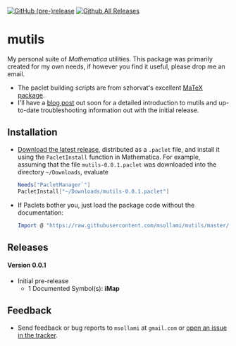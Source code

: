 [![GitHub (pre-)release](https://img.shields.io/github/release/msollami/mutils/all.svg)](https://github.com/msollami/mutils/releases)
[![Github All Releases](https://img.shields.io/github/downloads/msollami/mutils/total.svg)](https://github.com/msollami/mutils/releases)


# mutils

My personal suite of *Mathematica* utilities. This package was primarily created for my own needs, if however you find it useful, please drop me an email.

* The paclet building scripts are from szhorvat's excellent [MaTeX package](https://github.com/szhorvat/MaTeX).
* I'll have a [blog post](http://mikesollami.com) out soon for a detailed introduction to mutils and up-to-date troubleshooting information out with the initial release.

## Installation

 - [Download the latest release](https://github.com/msollami/mutils/releases), distributed as a `.paclet` file, and install it using the `PacletInstall` function in Mathematica.  For example, assuming that the file `mutils-0.0.1.paclet` was downloaded into the directory `~/Downloads`, evaluate

	```	mathematica
	Needs["PacletManager`"]
	PacletInstall["~/Downloads/mutils-0.0.1.paclet"]
	```        

- If Paclets bother you, just load the package code without the documentation:

	``` mathematica
	Import @ "https://raw.githubusercontent.com/msollami/mutils/master/mutils/mutils.m"
	```

## Releases

#### Version 0.0.1

 - Initial pre-release
	 - 1 Documented Symbol(s): **iMap**

## Feedback

* Send feedback or bug reports to `msollami` at `gmail.com` or [open an issue in the tracker](https://github.com/msollami/mutils/issues).











